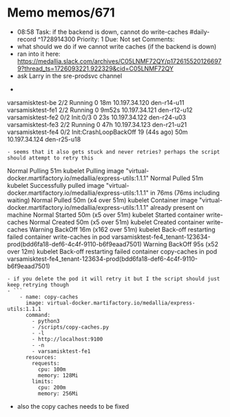# Memo memos/671
- 08:58 Task: if the backend is down, cannot do write-caches #daily-record ^1728914300
Priority: 1
Due: Not set
Comments:
- what should we do if we cannot write caches (if the backend is down)
- ran into it here:
https://medallia.slack.com/archives/C05LNMF72QY/p1726155201266979?thread_ts=1726093221.922329&cid=C05LNMF72QY
- ask Larry in the sre-prodsvc channel
- ```
varsamisktest-be                                     2/2     Running                 0              18m     10.197.34.120    den-r14-u11   <none>           <none>
varsamisktest-fe1                                    2/2     Running                 0              9m52s   10.197.34.121    den-r12-u12   <none>           <none>
varsamisktest-fe2                                    0/2     Init:0/3                0              23s     10.197.34.122    den-r24-u03   <none>           <none>
varsamisktest-fe3                                    2/2     Running                 0              47h     10.197.34.123    den-r21-u21   <none>           <none>
varsamisktest-fe4                                    0/2     Init:CrashLoopBackOff   19 (44s ago)   50m     10.197.34.124    den-r25-u18   <none>           <none>
```
- seems that it also gets stuck and never retries? perhaps the script should attempt to retry this
```
  Normal   Pulling          51m                  kubelet            Pulling image "virtual-docker.martifactory.io/medallia/express-utils:1.1.1"
  Normal   Pulled           51m                  kubelet            Successfully pulled image "virtual-docker.martifactory.io/medallia/express-utils:1.1.1" in 76ms (76ms including waiting)
  Normal   Pulled           50m (x4 over 51m)    kubelet            Container image "virtual-docker.martifactory.io/medallia/express-utils:1.1.1" already present on machine
  Normal   Started          50m (x5 over 51m)    kubelet            Started container write-caches
  Normal   Created          50m (x5 over 51m)    kubelet            Created container write-caches
  Warning  BackOff          16m (x162 over 51m)  kubelet            Back-off restarting failed container write-caches in pod varsamisktest-fe4_tenant-123634-prod(bdd6fa18-def6-4c4f-9110-b6f9eaad7501)
  Warning  BackOff          95s (x52 over 12m)   kubelet            Back-off restarting failed container copy-caches in pod varsamisktest-fe4_tenant-123634-prod(bdd6fa18-def6-4c4f-9110-b6f9eaad7501)
```
- if you delete the pod it will retry it but I the script should just keep retrying though
- ```
    - name: copy-caches
      image: virtual-docker.martifactory.io/medallia/express-utils:1.1.1
      command:
        - python3
        - /scripts/copy-caches.py
        - -l
        - http://localhost:9100
        - -n
        - varsamisktest-fe1
      resources:
        requests:
          cpu: 100m
          memory: 128Mi
        limits:
          cpu: 200m
          memory: 256Mi
```
- also the copy caches needs to be fixed
